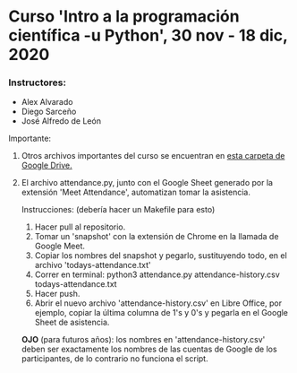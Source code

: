 # Curso 'Intro a la programación científica -u Python', 30 nov - 18 dic, 2020

### Instructores:
- Alex Alvarado
- Diego Sarceño
- José Alfredo de León 

Importante:
1. Otros archivos importantes del curso se encuentran en [esta carpeta de Google Drive.](https://drive.google.com/drive/folders/1iVIoVF1yPwoU3-KgPHnGQEvqULrPUh8P?usp=sharing)
2. El archivo attendance.py, junto con el Google Sheet 
   generado por la extensión 'Meet Attendance', automatizan
   tomar la asistencia. 
   
   Instrucciones: (debería hacer un Makefile para esto)
   1. Hacer pull al repositorio.
   2. Tomar un 'snapshot' con la extensión de Chrome en la 
   llamada de Google Meet. 
   3. Copiar los nombres del snapshot y pegarlo, sustituyendo todo, 
   en el archivo 'todays-attendance.txt' 
   4. Correr en terminal: python3 attendance.py attendance-history.csv
   todays-attendance.txt 
   5. Hacer push.
   6. Abrir el nuevo archivo 'attendance-history.csv' en Libre Office,
   por ejemplo, copiar la última columna de 1's y 0's y pegarla en el
   Google Sheet de asistencia. 
   
   **OJO** (para futuros años): los nombres en 'attendance-history.csv'
   deben ser exactamente los nombres de las cuentas de Google de los 
   participantes, de lo contrario no funciona el script. 
